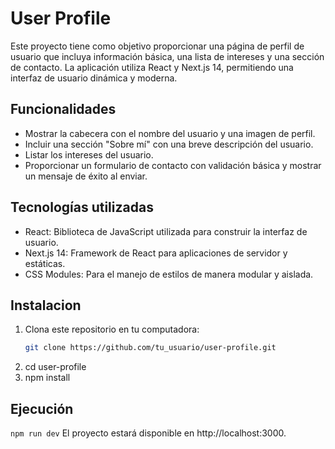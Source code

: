 # User Profile

Este proyecto tiene como objetivo proporcionar una página de perfil de usuario que incluya información básica, una lista de intereses y una sección de contacto. La aplicación utiliza React y Next.js 14, permitiendo una interfaz de usuario dinámica y moderna.

## Funcionalidades
- Mostrar la cabecera con el nombre del usuario y una imagen de perfil.
- Incluir una sección "Sobre mí" con una breve descripción del usuario.
- Listar los intereses del usuario.
- Proporcionar un formulario de contacto con validación básica y mostrar un mensaje de éxito al enviar.

## Tecnologías utilizadas
- React: Biblioteca de JavaScript utilizada para construir la interfaz de usuario.
- Next.js 14: Framework de React para aplicaciones de servidor y estáticas.
- CSS Modules: Para el manejo de estilos de manera modular y aislada.

## Instalacion
1. Clona este repositorio en tu computadora:
   ```bash
   git clone https://github.com/tu_usuario/user-profile.git
2. cd user-profile
3. npm install

## Ejecución
```npm run dev```
El proyecto estará disponible en http://localhost:3000.
